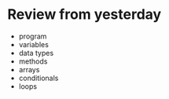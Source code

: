 # Review from yesterday

- program
- variables
- data types
- methods
- arrays
- conditionals
- loops